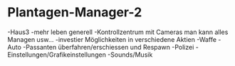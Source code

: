 # Plantagen-Manager-2

-Haus3
-mehr leben generell
-Kontrollzentrum mit Cameras man kann alles Managen usw...
-investier Möglichkeiten in verschiedene Aktien
-Waffe
-Auto
-Passanten überfahren/erschiessen und Respawn
-Polizei
-Einstellungen/Grafikeinstellungen
-Sounds/Musik
